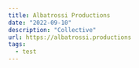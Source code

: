 ```yaml
---
title: Albatrossi Productions
date: "2022-09-10"
description: "Collective"
url: https://albatrossi.productions
tags:
  - test
---
```

